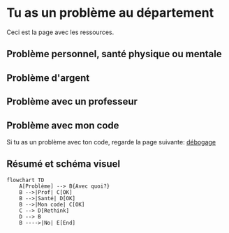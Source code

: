 # Tu as un problème au département

Ceci est la page avec les ressources.

## Problème personnel, santé physique ou mentale

## Problème d'argent

## Problème avec un professeur



## Problème avec mon code
Si tu as un problème avec ton code, regarde la page suivante:
[débogage](debogage.md)

## Résumé et schéma visuel
```mermaid
flowchart TD
    A[Problème] --> B{Avec quoi?}
    B -->|Prof| C[OK]
    B -->|Santé| D[OK]
    B -->|Mon code| C[OK]
    C --> D[Rethink]
    D --> B
    B ---->|No| E[End]
```
